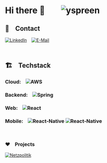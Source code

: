 
# Hi there 👋  &nbsp;&nbsp;&nbsp;&nbsp;&nbsp;&nbsp; <img src="https://komarev.com/ghpvc/?username=NiklasLehnfeld" alt="yspreen" /> <br/>

## 💌 &nbsp;&nbsp; Contact 
[![LinkedIn](http://img.shields.io/badge/-LinkedIn-0072b1?style=flat-square&logo=linkedin&logoColor=ffffff)](https://www.linkedin.com/in/lehnfeld/)&nbsp;&nbsp;&nbsp;&nbsp;[![E-Mail](https://img.shields.io/badge/%F0%9F%93%A7-E--Mail-red)](mailto:niklas@lehnfeld.net) 

<br/>

## 🏗 &nbsp;&nbsp; Techstack

### Cloud: &nbsp;&nbsp; ![AWS](https://img.shields.io/badge/-AWS-000000?style=flat-square&logo=amazonaws&logoColor=%23000000&labelColor=%23FF9900&color=%23FF9900)

### Backend: &nbsp;&nbsp; ![Spring](http://img.shields.io/badge/-Spring-6DB33F?style=flat-square&logo=spring&logoColor=ffffff)

### Web: &nbsp;&nbsp; ![React](https://img.shields.io/badge/-React-%23282C34?style=flat-square&logo=react)


### Mobile: &nbsp;&nbsp; ![React-Native](https://img.shields.io/badge/React--Native-%23282C34?style=flat-square&logo=react) ![React-Native](https://img.shields.io/badge/Flutter-blue?style=flat-square&logo=flutter)


<br/>

### ❤️ &nbsp;&nbsp; Projects

[![Netzpolitik](https://img.shields.io/badge/Netzpolitik-GooglePlay-9cf)](https://play.google.com/store/apps/details?id=net.lehnfeld.netzpolitik)


